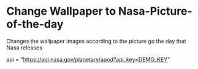 # Change Wallpaper to Nasa-Picture-of-the-day
Changes the wallpaper images according to the picture go the day that Nasa releases

api = "https://api.nasa.gov/planetary/apod?api_key=DEMO_KEY"
